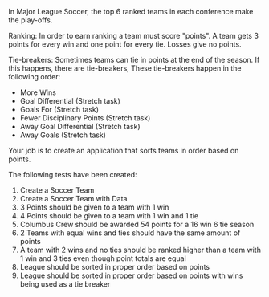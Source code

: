 In Major League Soccer, the top 6 ranked teams in each conference make the play-offs.

Ranking:
In order to earn ranking a team must score "points". A team gets 3 points for every win and
one point for every tie. Losses give no points.

Tie-breakers:
Sometimes teams can tie in points at the end of the season. If this happens, there are tie-breakers,
These tie-breakers happen in the following order:
- More Wins
- Goal Differential (Stretch task)
- Goals For (Stretch task)
- Fewer Disciplinary Points (Stretch task)
- Away Goal Differential (Stretch task)
- Away Goals (Stretch task)

Your job is to create an application that sorts teams in order based on points.


The following tests have been created:

1. Create a Soccer Team
2. Create a Soccer Team with Data
3. 3 Points should be given to a team with 1 win
4. 4 Points should be given to a team with 1 win and 1 tie
5. Columbus Crew should be awarded 54 points for a 16 win 6 tie season
6. 2 Teams with equal wins and ties should have the same amount of points
7. A team with 2 wins and no ties should be ranked higher than a team with 1 win and 3 ties even though point totals are equal
8. League should be sorted in proper order based on points 
9. League should be sorted in proper order based on points with wins being used as a tie breaker

